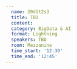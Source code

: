 ```yaml
---
  name: 20d1t2s3
  title: TBD
  content:
  category: BigData & AI
  format: Lightning
  speakers: TBD
  room: Mezzanine
  time_start: '12:30'
  time_end: '12:45'
---
```


